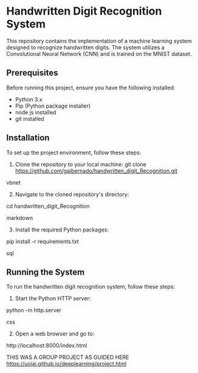 # Handwritten Digit Recognition System

This repository contains the implementation of a machine learning system designed to recognize handwritten digits. The system utilizes a Convolutional Neural Network (CNN) and is trained on the MNIST dataset.

## Prerequisites

Before running this project, ensure you have the following installed:
- Python 3.x
- Pip (Python package installer)
- node js installed
- git installed

## Installation

To set up the project environment, follow these steps:

1. Clone the repository to your local machine:
git clone https://github.com/gaibernado/handwritten_digit_Recognition.git

vbnet

2. Navigate to the cloned repository's directory:

cd handwritten_digit_Recognition

markdown

3. Install the required Python packages:

pip install -r requirements.txt

sql


## Running the System

To run the handwritten digit recognition system, follow these steps:

1. Start the Python HTTP server:

python -m http.server

css

2. Open a web browser and go to:

http://localhost:8000/index.html


THIS WAS A GROUP PROJECT AS GUIDED HERE
https://uojai.github.io/deeplearning/project.html


